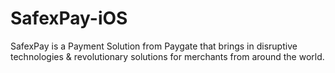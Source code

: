 # SafexPay-iOS
SafexPay is a Payment Solution from Paygate that brings in disruptive technologies &amp; revolutionary solutions for merchants from around the world.
